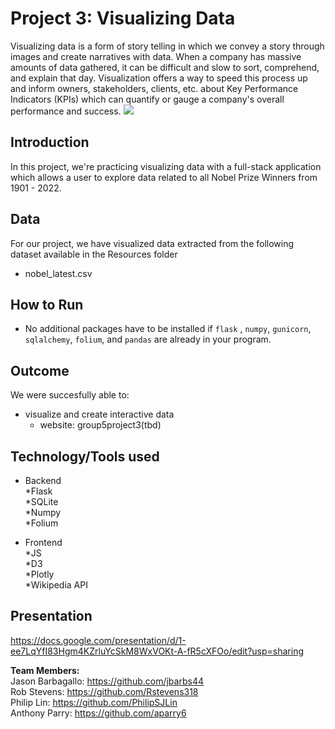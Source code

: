 # Project 3: Visualizing Data
Visualizing data is a form of story telling in which we convey a story through images and create narratives with data. When a company has massive amounts of data gathered, it can be difficult and slow to sort, comprehend, and explain that day. Visualization offers a way to speed this process up and inform owners, stakeholders, clients, etc. about Key Performance Indicators (KPIs) which can quantify or gauge a company's overall performance and success.
![](https://media3.giphy.com/media/v1.Y2lkPTc5MGI3NjExMWFiMzE3NTNiZjkwMmYxMzM2NGJlOTUwZDA4N2Q0MzdiYzIwOGQyMSZlcD12MV9pbnRlcm5hbF9naWZzX2dpZklkJmN0PWc/l0EtMRkS2HA0Xn4He/giphy.gif)


## **Introduction**<br/>
In this project, we're practicing visualizing data with a full-stack application which allows a user to explore data related to all Nobel Prize Winners from 1901 - 2022. <br/>

## **Data**
For our project, we have visualized data extracted from the following dataset available in the Resources folder <br/>
   * nobel_latest.csv <br/>

## **How to Run**
* No additional packages have to be installed if `flask` , `numpy`, `gunicorn`, `sqlalchemy`, `folium`, and `pandas` are already in your program. <br/>

## **Outcome**
We were succesfully able to: <br/>
* visualize and create interactive data<br/>   
   * website: group5project3(tbd)

## **Technology/Tools used**
* Backend <br/>
    *Flask <br/>
    *SQLite <br/>
    *Numpy <br/>
    *Folium <br/>

* Frontend <br/>
    *JS <br/>
    *D3 <br/>
    *Plotly <br/>
    *Wikipedia API <br/>

## **Presentation**
https://docs.google.com/presentation/d/1-ee7LqYfI83Hgm4KZrluYcSkM8WxVOKt-A-fR5cXFOo/edit?usp=sharing

**Team Members:** <br/>
Jason Barbagallo: https://github.com/jbarbs44 <br/>
Rob Stevens: https://github.com/Rstevens318 <br/>
Philip Lin: https://github.com/PhilipSJLin <br/>
Anthony Parry: https://github.com/aparry6 <br/>


